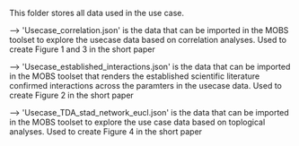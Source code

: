 This folder stores all data used in the use case.

--> 'Usecase_correlation.json'
is the data that can be imported in the MOBS toolset to explore the usecase data based on correlation analyses. Used to create Figure 1 and 3 in the short paper

--> 'Usecase_established_interactions.json' 
is the data that can be imported in the MOBS toolset that renders the established scientific literature confirmed interactions across the paramters in the usecase data. Used to create Figure 2 in the short paper

--> 'Usecase_TDA_stad_network_eucl.json'
is the data that can be imported in the MOBS toolset to explore the use case data based on toplogical analyses. Used to create Figure 4 in the short paper
